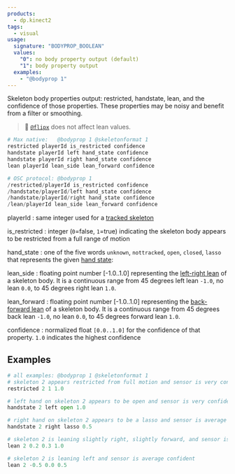 ```yaml
---
products:
  - dp.kinect2
tags:
  - visual
usage:
  signature: "BODYPROP_BOOLEAN"
  values:
    "0": no body property output (default)
    "1": body property output
  examples:
    - "@bodyprop 1"
---
```


Skeleton body properties output: restricted, handstate, lean, and the
confidence of those properties. These properties may be noisy and benefit
from a filter or smoothing.

> 📝 [`@flipx`](flipx.md) does not affect lean values.

```python
# Max native:   @bodyprop 1 @skeletonformat 1
restricted playerId is_restricted confidence
handstate playerId left hand_state confidence
handstate playerId right hand_state confidence
lean playerId lean_side lean_forward confidence

# OSC protocol: @bodyprop 1
/restricted/playerId is_restricted confidence
/handstate/playerId/left hand_state confidence
/handstate/playerId/right hand_state confidence
/lean/playerId lean_side lean_forward confidence
```

playerId
: same integer used for a [tracked skeleton](skeleton.md#user-identification)

is_restricted
: integer (`0`=false, `1`=true) indicating the skeleton body appears to be restricted from a full range of motion

hand_state
: one of the five words `unknown`, `nottracked`, `open`, `closed`, `lasso` that represents the given
  [hand state](https://learn.microsoft.com/en-us/previous-versions/windows/kinect/dn799273(v=ieb.10)#what-is-handdata):
  
lean_side
: floating point number [-1.0..1.0] representing the
  [left-right lean](https://learn.microsoft.com/en-us/previous-versions/windows/kinect/dn785526(v=ieb.10))
  of a skeleton body. It is a continuous range from 45 degrees left lean `-1.0`, no lean `0.0`, to 45 degrees right lean `1.0`.

lean_forward
: floating point number [-1.0..1.0] representing the
  [back-forward lean](https://learn.microsoft.com/en-us/previous-versions/windows/kinect/dn785526(v=ieb.10))
  of a skeleton body. It is a continuous range from 45 degrees back lean `-1.0`, no lean `0.0`, to 45 degrees forward lean `1.0`.

confidence
: normalized float `[0.0..1.0]` for the confidence of that property.
  `1.0` indicates the highest confidence

## Examples

```python
# all examples: @bodyprop 1 @skeletonformat 1
# skeleton 2 appears restricted from full motion and sensor is very confident
restricted 2 1 1.0

# left hand on skeleton 2 appears to be open and sensor is very confident
handstate 2 left open 1.0

# right hand on skeleton 2 appears to be a lasso and sensor is average confident
handstate 2 right lasso 0.5

# skeleton 2 is leaning slightly right, slightly forward, and sensor is very confident
lean 2 0.2 0.3 1.0

# skeleton 2 is leaning left and sensor is average confident
lean 2 -0.5 0.0 0.5
```
